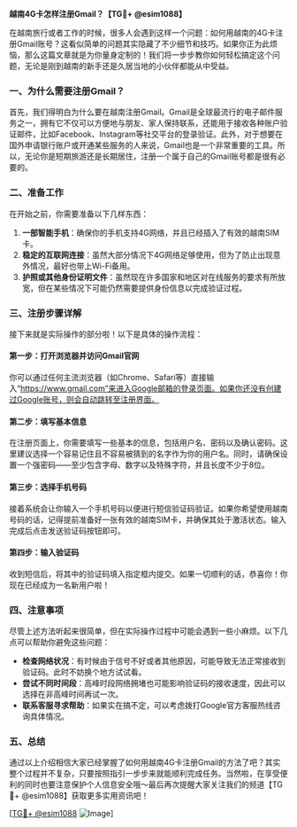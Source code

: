 **越南4G卡怎样注册Gmail？【TG💪+ @esim1088】**

在越南旅行或者工作的时候，很多人会遇到这样一个问题：如何用越南的4G卡注册Gmail账号？这看似简单的问题其实隐藏了不少细节和技巧。如果你正为此烦恼，那么这篇文章就是为你量身定制的！我们将一步步教你如何轻松搞定这个问题，无论是刚到越南的新手还是久居当地的小伙伴都能从中受益。

### **一、为什么需要注册Gmail？**

首先，我们得明白为什么要在越南注册Gmail。Gmail是全球最流行的电子邮件服务之一，拥有它不仅可以方便地与朋友、家人保持联系，还能用于接收各种账户验证邮件，比如Facebook、Instagram等社交平台的登录验证。此外，对于想要在国外申请银行账户或开通某些服务的人来说，Gmail也是一个非常重要的工具。所以，无论你是短期旅游还是长期居住，注册一个属于自己的Gmail账号都是很有必要的。

### **二、准备工作**

在开始之前，你需要准备以下几样东西：

1. **一部智能手机**：确保你的手机支持4G网络，并且已经插入了有效的越南SIM卡。
2. **稳定的互联网连接**：虽然大部分情况下4G网络足够使用，但为了防止出现意外情况，最好也带上Wi-Fi备用。
3. **护照或其他身份证明文件**：虽然现在许多国家和地区对在线服务的要求有所放宽，但在某些情况下可能仍然需要提供身份信息以完成验证过程。

### **三、注册步骤详解**

接下来就是实际操作的部分啦！以下是具体的操作流程：

#### **第一步：打开浏览器并访问Gmail官网**
你可以通过任何主流浏览器（如Chrome、Safari等）直接输入“https://www.gmail.com”来进入Google邮箱的登录页面。如果你还没有创建过Google账号，则会自动跳转至注册界面。

#### **第二步：填写基本信息**
在注册页面上，你需要填写一些基本的信息，包括用户名、密码以及确认密码。这里建议选择一个容易记住且不容易被猜到的名字作为你的用户名。同时，请确保设置一个强密码——至少包含字母、数字以及特殊字符，并且长度不少于8位。

#### **第三步：选择手机号码**
接着系统会让你输入一个手机号码以便进行短信验证码验证。如果你希望使用越南号码的话，记得提前准备好一张有效的越南SIM卡，并确保其处于激活状态。输入完成后点击发送验证码按钮即可。

#### **第四步：输入验证码**
收到短信后，将其中的验证码填入指定框内提交。如果一切顺利的话，恭喜你！你现在已经成为一名新用户啦！

### **四、注意事项**

尽管上述方法听起来很简单，但在实际操作过程中可能会遇到一些小麻烦。以下几点可以帮助你避免这些问题：

- **检查网络状况**：有时候由于信号不好或者其他原因，可能导致无法正常接收到验证码。此时不妨换个地方试试看。
- **尝试不同时间段**：高峰时段网络拥堵也可能影响验证码的接收速度，因此可以选择在非高峰时间再试一次。
- **联系客服寻求帮助**：如果实在搞不定，可以考虑拨打Google官方客服热线咨询具体情况。

### **五、总结**

通过以上介绍相信大家已经掌握了如何用越南4G卡注册Gmail的方法了吧？其实整个过程并不复杂，只要按照指引一步步来就能顺利完成任务。当然啦，在享受便利的同时也要注意保护个人信息安全哦～最后再次提醒大家关注我们的频道【TG💪+ @esim1088】获取更多实用资讯吧！

[[TG💪+ @esim1088](https://t.me/s/esim1088) ![Image](https://i.postimg.cc/4NQfJmqS/Snipaste-2025-05-13-00-14-12.png)]